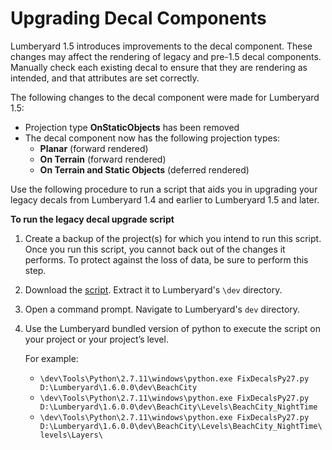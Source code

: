 # Upgrading Decal Components<a name="upgrade-decal-component"></a>

Lumberyard 1\.5 introduces improvements to the decal component\. These changes may affect the rendering of legacy and pre\-1\.5 decal components\. Manually check each existing decal to ensure that they are rendering as intended, and that attributes are set correctly\.

The following changes to the decal component were made for Lumberyard 1\.5:
+ Projection type **OnStaticObjects** has been removed
+ The decal component now has the following projection types:
  + **Planar** \(forward rendered\)
  + **On Terrain** \(forward rendered\)
  + **On Terrain and Static Objects** \(deferred rendered\)

Use the following procedure to run a script that aids you in upgrading your legacy decals from Lumberyard 1\.4 and earlier to Lumberyard 1\.5 and later\.

**To run the legacy decal upgrade script**

1. Create a backup of the project\(s\) for which you intend to run this script\. Once you run this script, you cannot back out of the changes it performs\. To protect against the loss of data, be sure to perform this step\.

1. Download the [script](https://forums.awsgametech.com/uploads/short-url/wMjFT26YHbn698fSQ1CYXKhG9kl.zip)\. Extract it to Lumberyard's `\dev` directory\.

1. Open a command prompt\. Navigate to Lumberyard's `dev` directory\.

1. Use the Lumberyard bundled version of python to execute the script on your project or your project’s level\.

   For example:
   + `\dev\Tools\Python\2.7.11\windows\python.exe FixDecalsPy27.py D:\Lumberyard\1.6.0.0\dev\BeachCity`
   + `\dev\Tools\Python\2.7.11\windows\python.exe FixDecalsPy27.py D:\Lumberyard\1.6.0.0\dev\BeachCity\Levels\BeachCity_NightTime`
   + `\dev\Tools\Python\2.7.11\windows\python.exe FixDecalsPy27.py D:\Lumberyard\1.6.0.0\dev\BeachCity\Levels\BeachCity_NightTime\levels\Layers\`